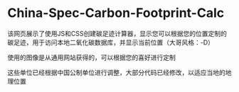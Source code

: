 # China-Spec-Carbon-Footprint-Calc


该网页展示了使用JS和CSS创建碳足迹计算器，显示您可以根据您的位置定制的碳足迹，用于访问本地二氧化碳数据库，并显示当前位置（大哥风格：-D）

使用的图像是从通用网站获得的，可以根据您的喜好进行定制

这些单位已经根据中国公制单位进行调整，大部分代码已经修改，以适应当地的地理位置
